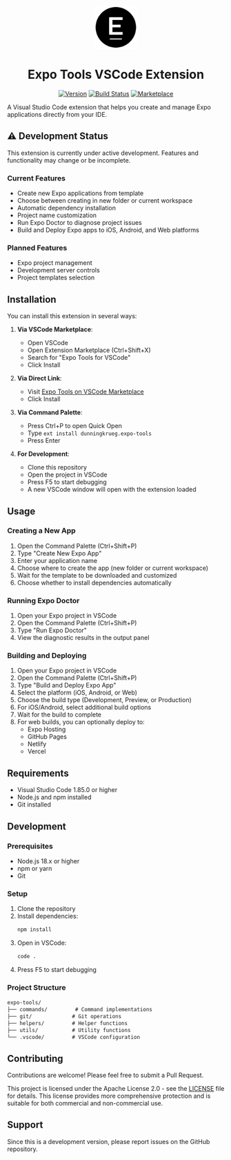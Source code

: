 <div align="center">
  <img src="images/logo.png" alt="Expo Tools Logo" width="100" height="100" />
  
  # Expo Tools VSCode Extension
  
  [![Version](https://img.shields.io/badge/version-1.2.0-4299E1.svg?logo=visual-studio-code&logoColor=white)](https://marketplace.visualstudio.com/items?itemName=dunningkrueg.expo-tools)
  [![Build Status](https://img.shields.io/badge/build-passing-brightgreen.svg?logo=github-actions&logoColor=white)](https://github.com/dunningkrueg/expo-tools/actions)
  [![Marketplace](https://img.shields.io/badge/marketplace-VSCode-blue.svg?logo=visual-studio-code&logoColor=white)](https://marketplace.visualstudio.com/items?itemName=dunningkrueg.expo-tools)
</div>

A Visual Studio Code extension that helps you create and manage Expo applications directly from your IDE.

## ⚠️ Development Status

This extension is currently under active development. Features and functionality may change or be incomplete.

### Current Features
- Create new Expo applications from template
- Choose between creating in new folder or current workspace
- Automatic dependency installation
- Project name customization
- Run Expo Doctor to diagnose project issues
- Build and Deploy Expo apps to iOS, Android, and Web platforms

### Planned Features
- Expo project management
- Development server controls
- Project templates selection

## Installation

You can install this extension in several ways:

1. **Via VSCode Marketplace**:
   - Open VSCode
   - Open Extension Marketplace (Ctrl+Shift+X)
   - Search for "Expo Tools for VSCode"
   - Click Install

2. **Via Direct Link**:
   - Visit [Expo Tools on VSCode Marketplace](https://marketplace.visualstudio.com/items?itemName=dunningkrueg.expo-tools)
   - Click Install

3. **Via Command Palette**:
   - Press Ctrl+P to open Quick Open
   - Type `ext install dunningkrueg.expo-tools`
   - Press Enter

4. **For Development**:
   - Clone this repository
   - Open the project in VSCode
   - Press F5 to start debugging
   - A new VSCode window will open with the extension loaded

## Usage

### Creating a New App
1. Open the Command Palette (Ctrl+Shift+P)
2. Type "Create New Expo App"
3. Enter your application name
4. Choose where to create the app (new folder or current workspace)
5. Wait for the template to be downloaded and customized
6. Choose whether to install dependencies automatically

### Running Expo Doctor
1. Open your Expo project in VSCode
2. Open the Command Palette (Ctrl+Shift+P)
3. Type "Run Expo Doctor"
4. View the diagnostic results in the output panel

### Building and Deploying
1. Open your Expo project in VSCode
2. Open the Command Palette (Ctrl+Shift+P)
3. Type "Build and Deploy Expo App"
4. Select the platform (iOS, Android, or Web)
5. Choose the build type (Development, Preview, or Production)
6. For iOS/Android, select additional build options
7. Wait for the build to complete
8. For web builds, you can optionally deploy to:
   - Expo Hosting
   - GitHub Pages
   - Netlify
   - Vercel

## Requirements

- Visual Studio Code 1.85.0 or higher
- Node.js and npm installed
- Git installed

## Development

### Prerequisites
- Node.js 18.x or higher
- npm or yarn
- Git

### Setup
1. Clone the repository
2. Install dependencies:
   ```bash
   npm install
   ```
3. Open in VSCode:
   ```bash
   code .
   ```
4. Press F5 to start debugging

### Project Structure
```
expo-tools/
├── commands/         # Command implementations
├── git/             # Git operations
├── helpers/         # Helper functions
├── utils/           # Utility functions
└── .vscode/         # VSCode configuration
```

## Contributing

Contributions are welcome! Please feel free to submit a Pull Request.


This project is licensed under the Apache License 2.0 - see the [LICENSE](LICENSE) file for details. This license provides more comprehensive protection and is suitable for both commercial and non-commercial use.

## Support

Since this is a development version, please report issues on the GitHub repository. 